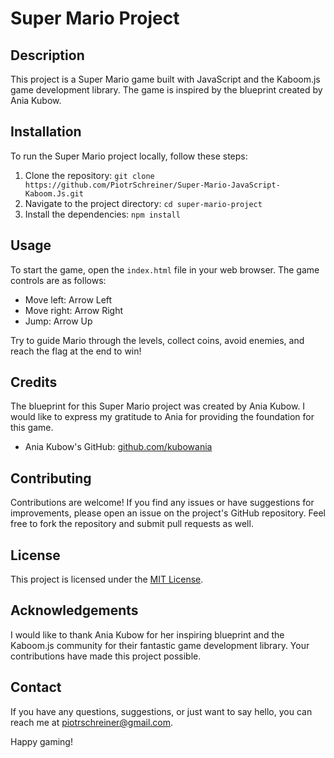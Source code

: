 # Super Mario Project

## Description

This project is a Super Mario game built with JavaScript and the Kaboom.js game development library. The game is inspired by the blueprint created by Ania Kubow.

## Installation

To run the Super Mario project locally, follow these steps:

1. Clone the repository: `git clone https://github.com/PiotrSchreiner/Super-Mario-JavaScript-Kaboom.Js.git`
2. Navigate to the project directory: `cd super-mario-project`
3. Install the dependencies: `npm install`

## Usage

To start the game, open the `index.html` file in your web browser. The game controls are as follows:

- Move left: Arrow Left
- Move right: Arrow Right
- Jump: Arrow Up

Try to guide Mario through the levels, collect coins, avoid enemies, and reach the flag at the end to win!

## Credits

The blueprint for this Super Mario project was created by Ania Kubow. I would like to express my gratitude to Ania for providing the foundation for this game.

- Ania Kubow's GitHub: [github.com/kubowania](https://github.com/kubowania)

## Contributing

Contributions are welcome! If you find any issues or have suggestions for improvements, please open an issue on the project's GitHub repository. Feel free to fork the repository and submit pull requests as well.

## License

This project is licensed under the [MIT License](LICENSE).

## Acknowledgements

I would like to thank Ania Kubow for her inspiring blueprint and the Kaboom.js community for their fantastic game development library. Your contributions have made this project possible.

## Contact

If you have any questions, suggestions, or just want to say hello, you can reach me at [piotrschreiner@gmail.com](mailto:piotrschreiner@gmail.com).

Happy gaming!
